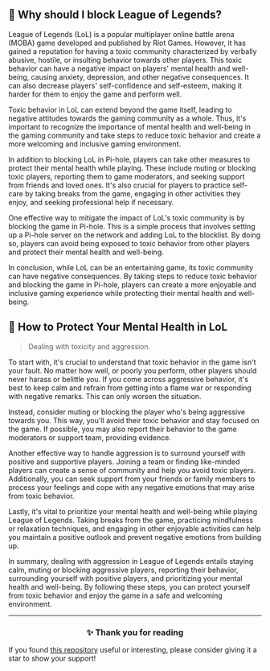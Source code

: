 <!-- SEO DATA FOR BLOCKLIST.SEIFNEK.NET
* Title       : Why should I block League of Legends?
* Description : 
* Tags        :
* Canonical   : /viewer/info/Why_should_I_block_LoL
-->

## 🤔 Why should I block League of Legends?
League of Legends (LoL) is a popular multiplayer online battle arena (MOBA) game developed and published by Riot Games.
However, it has gained a reputation for having a toxic community characterized by verbally abusive, hostile, or insulting behavior towards other players.
This toxic behavior can have a negative impact on players' mental health and well-being, causing anxiety, depression, and other negative consequences.
It can also decrease players' self-confidence and self-esteem, making it harder for them to enjoy the game and perform well.

Toxic behavior in LoL can extend beyond the game itself, leading to negative attitudes towards the gaming community as a whole.
Thus, it's important to recognize the importance of mental health and well-being in the gaming community and take steps to reduce toxic behavior and create a more welcoming and inclusive gaming environment.

In addition to blocking LoL in Pi-hole, players can take other measures to protect their mental health while playing.
These include muting or blocking toxic players, reporting them to game moderators, and seeking support from friends and loved ones.
It's also crucial for players to practice self-care by taking breaks from the game, engaging in other activities they enjoy, and seeking professional help if necessary.

One effective way to mitigate the impact of LoL's toxic community is by blocking the game in Pi-hole.
This is a simple process that involves setting up a Pi-hole server on the network and adding LoL to the blocklist.
By doing so, players can avoid being exposed to toxic behavior from other players and protect their mental health and well-being.

In conclusion, while LoL can be an entertaining game, its toxic community can have negative consequences.
By taking steps to reduce toxic behavior and blocking the game in Pi-hole, players can create a more enjoyable and inclusive gaming experience while protecting their mental health and well-being.

## 🧠 How to Protect Your Mental Health in LoL
> Dealing with toxicity and aggression.

To start with, it's crucial to understand that toxic behavior in the game isn't your fault.
No matter how well, or poorly you perform, other players should never harass or belittle you.
If you come across aggressive behavior, it's best to keep calm and refrain from getting into a flame war or responding with negative remarks. This can only worsen the situation.

Instead, consider muting or blocking the player who's being aggressive towards you.
This way, you'll avoid their toxic behavior and stay focused on the game.
If possible, you may also report their behavior to the game moderators or support team, providing evidence.

Another effective way to handle aggression is to surround yourself with positive and supportive players.
Joining a team or finding like-minded players can create a sense of community and help you avoid toxic players.
Additionally, you can seek support from your friends or family members to process your feelings and cope with any negative emotions that may arise from toxic behavior.

Lastly, it's vital to prioritize your mental health and well-being while playing League of Legends.
Taking breaks from the game, practicing mindfulness or relaxation techniques, and engaging in other enjoyable activities can help you maintain a positive outlook and prevent negative emotions from building up.

In summary, dealing with aggression in League of Legends entails staying calm, muting or blocking aggressive players, reporting their behavior, surrounding yourself with positive players, and prioritizing your mental health and well-being.
By following these steps, you can protect yourself from toxic behavior and enjoy the game in a safe and welcoming environment.


<hr>
<h3 align="center">✨ Thank you for reading</h3>
If you found <a href="https://github.com/sefinek24/Sefinek-Blocklist-Collection" target="_blank" title="sefinek24/Sefinek-Blocklist-Collection">this repository</a> useful or interesting, please consider giving it a star to show your support!